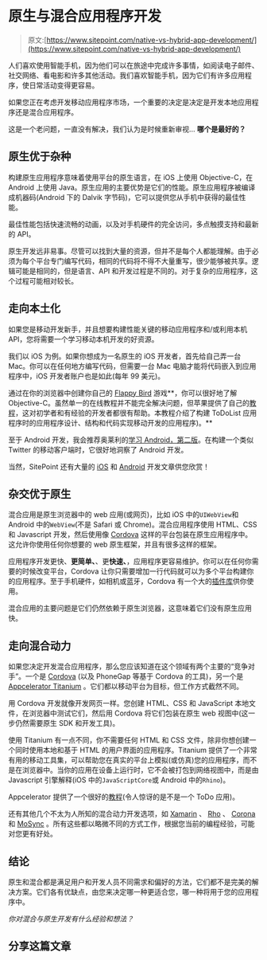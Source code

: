 # 原生与混合应用程序开发

> 原文:[https://www.sitepoint.com/native-vs-hybrid-app-development/](https://www.sitepoint.com/native-vs-hybrid-app-development/)

人们喜欢使用智能手机，因为他们可以在旅途中完成许多事情，如阅读电子邮件、社交网络、看电影和许多其他活动。我们喜欢智能手机，因为它们有许多应用程序，使日常活动变得更容易。

如果您正在考虑开发移动应用程序市场，一个重要的决定是决定是开发本地应用程序还是混合应用程序。

这是一个老问题，一直没有解决，我们认为是时候重新审视… **哪个是最好的？**

## 原生优于杂种

构建原生应用程序意味着使用平台的原生语言，在 iOS 上使用 Objective-C，在 Android 上使用 Java。原生应用的主要优势是它们的性能。原生应用程序被编译成机器码(Android 下的 Dalvik 字节码)，它可以提供您从手机中获得的最佳性能。

最佳性能包括快速流畅的动画，以及对手机硬件的完全访问，多点触摸支持和最新的 API。

原生开发远非易事。尽管可以找到大量的资源，但并不是每个人都能理解。由于必须为每个平台专门编写代码，相同的代码将不得不大量重写，很少能够被共享。逻辑可能是相同的，但是语言、API 和开发过程是不同的。对于复杂的应用程序，这个过程可能相对较长。

## 走向本土化

如果您是移动开发新手，并且想要构建性能关键的移动应用程序和/或利用本机 API，您将需要一个学习移动本机开发的好资源。

我们以 iOS 为例。如果你想成为一名原生的 iOS 开发者，首先给自己弄一台 Mac。你可以在任何地方编写代码，但需要一台 Mac 电脑才能将代码嵌入到应用程序中，iOS 开发者账户也是如此(每年 99 美元)。

通过在你的浏览器中创建你自己的 [Flappy Bird](https://www.makegameswith.us/build-an-ios-game-in-your-browser/) 游戏**，你可以很好地了解 Objective-C。虽然单一的在线教程并不能完全解决问题，但苹果提供了自己的[教程](https://developer.apple.com/library/iOS/referencelibrary/GettingStarted/RoadMapiOS/index.html)，这对初学者和有经验的开发者都很有帮助。本教程介绍了构建 ToDoList 应用程序时的应用程序设计、结构和代码实现移动开发的应用程序)。**

至于 Android 开发，我会推荐奥莱利的[学习 Android，第二版](http://shop.oreilly.com/product/0636920023456.do)。在构建一个类似 Twitter 的移动客户端时，它很好地洞察了 Android 开发。

当然，SitePoint 还有大量的 [iOS](https://www.sitepoint.com/mobile/ios/) 和 [Android](https://www.sitepoint.com/mobile/android/) 开发文章供您欣赏！

## 杂交优于原生

混合应用是原生浏览器中的 web 应用(或网页)，比如 iOS 中的`UIWebView`和 Android 中的`WebView`(不是 Safari 或 Chrome)。混合应用程序使用 HTML、CSS 和 Javascript 开发，然后使用像 [Cordova](http://cordova.apache.org/) 这样的平台包装在原生应用程序中。这允许你使用任何你想要的 web 原生框架，并且有很多这样的框架。

应用程序开发更快、**更简单、**、更**快速、**，应用程序更容易维护。你可以在任何你需要的时候改变平台，Cordova 让你只需要增加一行代码就可以为多个平台构建你的应用程序。至于手机硬件，如相机或蓝牙，Cordova 有一个大的[插件库](http://plugins.cordova.io/#/)供你使用。

混合应用的主要问题是它们仍然依赖于原生浏览器，这意味着它们没有原生应用快。

## 走向混合动力

如果您决定开发混合应用程序，那么您应该知道在这个领域有两个主要的“竞争对手”。一个是 [Cordova](http://cordova.apache.org/) (以及 PhoneGap 等基于 Cordova 的工具)，另一个是 [Appcelerator Titanium](http://www.appcelerator.com/titanium/) 。它们都以移动平台为目标，但工作方式截然不同。

用 Cordova 开发就像开发网页一样。您创建 HTML、CSS 和 JavaScript 本地文件，在浏览器中测试它们，然后用 Cordova 将它们包装在原生 web 视图中(这一步仍然需要原生 SDK 和开发工具)。

使用 Titanium 有一点不同，你不需要任何 HTML 和 CSS 文件，除非你想创建一个同时使用本地和基于 HTML 的用户界面的应用程序。Titanium 提供了一个非常有用的移动工具集，可以帮助您在真实的平台上模拟(或仿真)您的应用程序，而不是在浏览器中。当你的应用在设备上运行时，它不会被打包到网络视图中，而是由 Javascript 引擎解释(iOS 中的`JavaScriptCore`或 Android 中的`Rhino`)。

Appcelerator 提供了一个很好的[教程](http://docs.appcelerator.com/titanium/latest/#!/guide/Creating_Your_First_Titanium_App)(令人惊讶的是不是一个 ToDo 应用)。

还有其他几个不太为人所知的混合动力开发选项，如 [Xamarin](http://xamarin.com/) 、 [Rho](http://rhomobile.com/) 、 [Corona](http://coronalabs.com/) 和 [MoSync](http://www.mosync.com/) 。所有这些都以略微不同的方式工作，根据您当前的编程经验，可能对您更有好处。

## 结论

原生和混合都是满足用户和开发人员不同需求和偏好的方法，它们都不是完美的解决方案。它们各有优缺点，由您来决定哪一种更适合您，哪一种将用于您的应用程序中。

*你对混合与原生开发有什么经验和想法？*

## 分享这篇文章